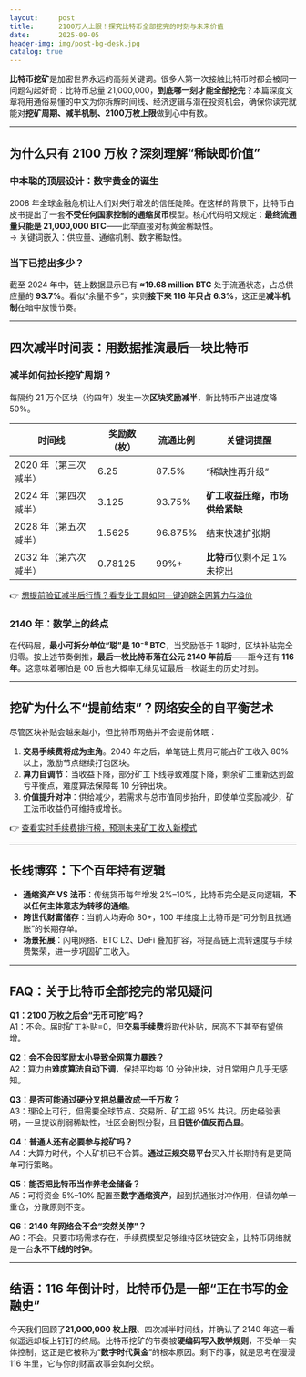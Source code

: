 ```yaml
---
layout:     post
title:      2100万人上限！探究比特币全部挖完的时刻与未来价值
date:       2025-09-05
header-img: img/post-bg-desk.jpg
catalog: true
---
```


**比特币挖矿**是加密世界永远的高频关键词。很多人第一次接触比特币时都会被同一问题勾起好奇：比特币总量 21,000,000，**到底哪一刻才能全部挖完**？本篇深度文章将用通俗易懂的中文为你拆解时间线、经济逻辑与潜在投资机会，确保你读完就能对**挖矿周期、减半机制、2100万枚上限**做到心中有数。

---

## 为什么只有 2100 万枚？深刻理解“稀缺即价值”

### 中本聪的顶层设计：数字黄金的诞生  
2008 年全球金融危机让人们对央行增发的信任陡降。在这样的背景下，比特币白皮书提出了一套**不受任何国家控制的通缩货币**模型。核心代码明文规定：**最终流通量只能是 21,000,000 BTC**——此举直接对标黄金稀缺性。  
→ 关键词嵌入：供应量、通缩机制、数字稀缺性。

### 当下已挖出多少？  
截至 2024 年中，链上数据显示已有 **≈19.68 million BTC** 处于流通状态，占总供应量的 **93.7%**。看似“余量不多”，实则**接下来 116 年只占 6.3%**，这正是**减半机制**在暗中放慢节奏。

---

## 四次减半时间表：用数据推演最后一块比特币

### 减半如何拉长挖矿周期？  
每隔约 21 万个区块（约四年）发生一次**区块奖励减半**，新比特币产出速度降 50%。  

| 时间线 | 奖励数（枚） | 流通比例 | 关键词提醒 |
| --- | --- | --- | --- |
| 2020 年（第三次减半） | 6.25 | 87.5% | “稀缺性再升级” |
| 2024 年（第四次减半） | 3.125 | 93.75% | **矿工收益压缩，市场供给紧缺** |
| 2028 年（第五次减半） | 1.5625 | 96.875% | 结束快速扩张期 |
| 2032 年（第六次减半） | 0.78125 | 99%+ | **比特币**仅剩不足 1% 未挖出 |

👉 [想提前验证减半后行情？看专业工具如何一键追踪全网算力与溢价](https://okxdog.com/)

### 2140 年：数学上的终点  
在代码层，**最小可拆分单位“聪”是 10⁻⁸ BTC**，当奖励低于 1 聪时，区块补贴完全归零。按上述节奏倒推，**最后一枚比特币落在公元 2140 年前后**——距今还有 **116 年**。这意味着哪怕是 00 后也大概率无缘见证最后一枚诞生的历史时刻。

---

## 挖矿为什么不“提前结束”？网络安全的自平衡艺术

尽管区块补贴会越来越小，但比特币网络并不会提前休眠：

1. **交易手续费将成为主角**。2040 年之后，单笔链上费用可能占矿工收入 80% 以上，激励节点继续打包区块。  
2. **算力自调节**：当收益下降，部分矿工下线导致难度下降，剩余矿工重新达到盈亏平衡点，难度算法保障每 10 分钟出块。  
3. **价值提升对冲**：供给减少，若需求与总市值同步抬升，即使单位奖励减少，矿工法币收益仍可维持或增长。

👉 [查看实时手续费排行榜，预测未来矿工收入新模式](https://okxdog.com/)

---

## 长线博弈：下个百年持有逻辑

- **通缩资产 VS 法币**：传统货币每年增发 2%–10%，比特币完全是反向逻辑，**不以任何主体意志为转移的通缩**。  
- **跨世代财富储存**：当前人均寿命 80+，100 年维度上比特币是“可分割且抗通胀”的长期存单。  
- **场景拓展**：闪电网络、BTC L2、DeFi 叠加扩容，将提高链上流转速度与手续费繁荣，进一步巩固矿工收入。

---

## FAQ：关于比特币全部挖完的常见疑问

**Q1：2100 万枚之后会“无币可挖”吗？**  
A1：不会。届时矿工补贴=0，但**交易手续费**将取代补贴，居高不下甚至有望倍增。

**Q2：会不会因奖励太小导致全网算力暴跌？**  
A2：算力由**难度算法自动下调**，保持平均每 10 分钟出块，对日常用户几乎无感知。

**Q3：是否可能通过硬分叉把总量改成一千万枚？**  
A3：理论上可行，但需要全球节点、交易所、矿工超 95% 共识。历史经验表明，一旦提议削弱稀缺性，社区会剧烈分裂，且**旧链价值反而凸显**。

**Q4：普通人还有必要参与挖矿吗？**  
A4：大算力时代，个人矿机已不合算。**通过正规交易平台**买入并长期持有是更简单可行策略。

**Q5：能否把比特币当作养老金储备？**  
A5：可将资金 5%–10% 配置至**数字通缩资产**，起到抗通胀对冲作用，但请勿单一重仓，分散原则不变。

**Q6：2140 年网络会不会“突然关停”？**  
A6：不会。只要市场需求存在，手续费模型足够维持区块链安全，比特币网络就是一台**永不下线的时钟**。

---

## 结语：116 年倒计时，比特币仍是一部“正在书写的金融史”

今天我们回顾了**21,000,000 枚上限**、四次减半时间线，并确认了 2140 年这一看似遥远却板上钉钉的终局。比特币挖矿的节奏被**硬编码写入数学规则**，不受单一实体控制，这正是它被称为“**数字时代黄金**”的根本原因。剩下的事，就是思考在漫漫 116 年里，它与你的财富故事会如何交织。
